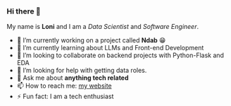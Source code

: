 ### Hi there 👋
My name is **Loni** and I am a _Data Scientist_ and _Software Engineer_.

- 🔭 I’m currently working on a project called **Ndab** 😁
- 🌱 I’m currently learning about LLMs and Front-end Development
- 👯 I’m looking to collaborate on backend projects with Python-Flask and EDA
- 🤔 I’m looking for help with getting data roles.
- 💬 Ask me about **anything tech related**
- 📫 How to reach me: [my website](https://linktr.ee/loni_tande)
- ⚡ Fun fact: I am a tech enthusiast
